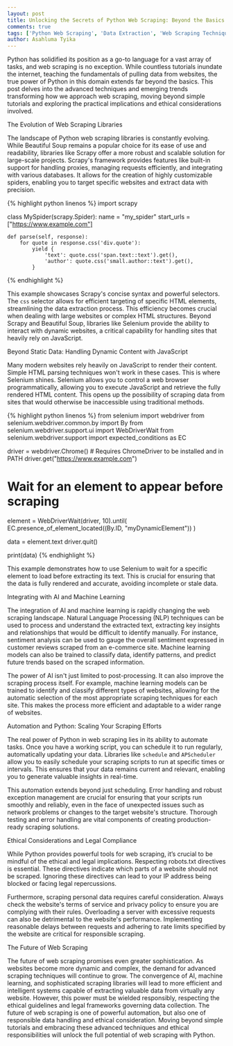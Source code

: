 ```yaml
---
layout: post
title: Unlocking the Secrets of Python Web Scraping: Beyond the Basics
comments: true
tags: ['Python Web Scraping', 'Data Extraction', 'Web Scraping Techniques', 'Advanced Scraping']
author: Asahluma Tyika
---
```



Python has solidified its position as a go-to language for a vast array of tasks, and web scraping is no exception. While countless tutorials inundate the internet, teaching the fundamentals of pulling data from websites, the true power of Python in this domain extends far beyond the basics. This post delves into the advanced techniques and emerging trends transforming how we approach web scraping, moving beyond simple tutorials and exploring the practical implications and ethical considerations involved.


The Evolution of Web Scraping Libraries

The landscape of Python web scraping libraries is constantly evolving. While Beautiful Soup remains a popular choice for its ease of use and readability, libraries like Scrapy offer a more robust and scalable solution for large-scale projects. Scrapy's framework provides features like built-in support for handling proxies, managing requests efficiently, and integrating with various databases.  It allows for the creation of highly customizable spiders, enabling you to target specific websites and extract data with precision.

{% highlight python linenos %}
import scrapy

class MySpider(scrapy.Spider):
    name = "my_spider"
    start_urls = ["https://www.example.com"]

    def parse(self, response):
        for quote in response.css('div.quote'):
            yield {
                'text': quote.css('span.text::text').get(),
                'author': quote.css('small.author::text').get(),
            }
{% endhighlight %}


This example showcases Scrapy's concise syntax and powerful selectors.  The `css` selector allows for efficient targeting of specific HTML elements, streamlining the data extraction process. This efficiency becomes crucial when dealing with large websites or complex HTML structures.  Beyond Scrapy and Beautiful Soup, libraries like Selenium provide the ability to interact with dynamic websites, a critical capability for handling sites that heavily rely on JavaScript.


Beyond Static Data: Handling Dynamic Content with JavaScript

Many modern websites rely heavily on JavaScript to render their content.  Simple HTML parsing techniques won't work in these cases.  This is where Selenium shines.  Selenium allows you to control a web browser programmatically, allowing you to execute JavaScript and retrieve the fully rendered HTML content.  This opens up the possibility of scraping data from sites that would otherwise be inaccessible using traditional methods.

{% highlight python linenos %}
from selenium import webdriver
from selenium.webdriver.common.by import By
from selenium.webdriver.support.ui import WebDriverWait
from selenium.webdriver.support import expected_conditions as EC

driver = webdriver.Chrome() # Requires ChromeDriver to be installed and in PATH
driver.get("https://www.example.com")

# Wait for an element to appear before scraping
element = WebDriverWait(driver, 10).until(
    EC.presence_of_element_located((By.ID, "myDynamicElement"))
)

data = element.text
driver.quit()

print(data)
{% endhighlight %}


This example demonstrates how to use Selenium to wait for a specific element to load before extracting its text. This is crucial for ensuring that the data is fully rendered and accurate, avoiding incomplete or stale data.


Integrating with AI and Machine Learning

The integration of AI and machine learning is rapidly changing the web scraping landscape.  Natural Language Processing (NLP) techniques can be used to process and understand the extracted text, extracting key insights and relationships that would be difficult to identify manually.  For instance, sentiment analysis can be used to gauge the overall sentiment expressed in customer reviews scraped from an e-commerce site.  Machine learning models can also be trained to classify data, identify patterns, and predict future trends based on the scraped information.

The power of AI isn't just limited to post-processing.  It can also improve the scraping process itself.  For example, machine learning models can be trained to identify and classify different types of websites, allowing for the automatic selection of the most appropriate scraping techniques for each site.  This makes the process more efficient and adaptable to a wider range of websites.


Automation and Python: Scaling Your Scraping Efforts

The real power of Python in web scraping lies in its ability to automate tasks.  Once you have a working script, you can schedule it to run regularly, automatically updating your data.  Libraries like `schedule` and `APScheduler` allow you to easily schedule your scraping scripts to run at specific times or intervals.  This ensures that your data remains current and relevant, enabling you to generate valuable insights in real-time.

This automation extends beyond just scheduling.  Error handling and robust exception management are crucial for ensuring that your scripts run smoothly and reliably, even in the face of unexpected issues such as network problems or changes to the target website's structure.  Thorough testing and error handling are vital components of creating production-ready scraping solutions.


Ethical Considerations and Legal Compliance

While Python provides powerful tools for web scraping, it’s crucial to be mindful of the ethical and legal implications.  Respecting robots.txt directives is essential.  These directives indicate which parts of a website should not be scraped.  Ignoring these directives can lead to your IP address being blocked or facing legal repercussions.

Furthermore, scraping personal data requires careful consideration.  Always check the website's terms of service and privacy policy to ensure you are complying with their rules.  Overloading a server with excessive requests can also be detrimental to the website's performance.  Implementing reasonable delays between requests and adhering to rate limits specified by the website are critical for responsible scraping.


The Future of Web Scraping

The future of web scraping promises even greater sophistication.  As websites become more dynamic and complex, the demand for advanced scraping techniques will continue to grow.  The convergence of AI, machine learning, and sophisticated scraping libraries will lead to more efficient and intelligent systems capable of extracting valuable data from virtually any website.  However, this power must be wielded responsibly, respecting the ethical guidelines and legal frameworks governing data collection.  The future of web scraping is one of powerful automation, but also one of responsible data handling and ethical consideration.  Moving beyond simple tutorials and embracing these advanced techniques and ethical responsibilities will unlock the full potential of web scraping with Python.
